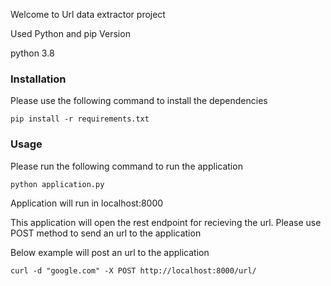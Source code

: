 Welcome to Url data extractor project

Used Python and pip Version

python 3.8


### Installation

Please use the following command to install the dependencies

```
pip install -r requirements.txt

```

### Usage

Please run the following command to run the application
```
python application.py

```
Application will run in localhost:8000 

This application will open the rest endpoint for recieving the
url. Please use POST method to send an url to the application
 
Below example will post an url to the application

```
curl -d "google.com" -X POST http://localhost:8000/url/
```